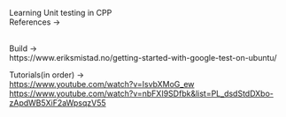 Learning Unit testing in CPP
<br />
References ->

<br />
Build ->
<br />
https://www.eriksmistad.no/getting-started-with-google-test-on-ubuntu/
<br />

Tutorials(in order) ->
<br />
https://www.youtube.com/watch?v=IsvbXMoG_ew
<br />
https://www.youtube.com/watch?v=nbFXI9SDfbk&list=PL_dsdStdDXbo-zApdWB5XiF2aWpsqzV55
<br />

